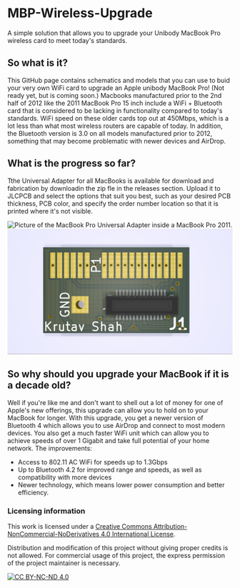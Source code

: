 # MBP-Wireless-Upgrade

A simple solution that allows you to upgrade your Unibody MacBook Pro wireless card to meet today's standards.

## So what is it?
This GitHub page contains schematics and models that you can use to buid your very own WiFi card to upgrade an Apple unibody MacBook Pro! (Not ready yet, but is coming soon.)
Macbooks manufactured prior to the 2nd half of 2012 like the 2011 MacBook Pro 15 inch include a WiFi + Bluetooth card that is considered to be lacking in functionality compared to today's standards. WiFi speed on these older cards top out at 450Mbps, which is a lot less than what most wireless routers are capable of today. In addition, the Bluetooth version is 3.0 on all models manufactured prior to 2012, something that may become problematic with newer devices and AirDrop.

## What is the progress so far?
Tthe Universal Adapter for all MacBooks is available for download and fabrication by downloadin the zip fle in the releases section. Upload it to JLCPCB and select the options that suit you best, such as your desired PCB thickness, PCB color, and specify the order number location so that it is printed where it's not visible. 

![Picture of the MacBook Pro Universal Adapter inside a MacBook Pro 2011.](https://github.com/KrutavShah/MBP-Wireless-Upgrade/blob/master/Images/InstalledMBPUniversalAdpater.JPG "Picture of the MacBook Pro Universal Adapter inside a MacBook Pro 2011.")
![Picture of the MacBook Pro Universal Adapter.](/Images/MBPUniversalAdapter.png "Picture of the MacBook Pro Universal Adapter.")

## So why should you upgrade your MacBook if it is a decade old?
Well if you're like me and don't want to shell out a lot of money for one of Apple's new offerings, this upgrade can allow you to hold on to your MacBook for longer. With this upgrade, you get a newer version of Bluetooth 4 which allows you to use AirDrop and connect to most modern devices. You also get a much faster WiFi unit which can allow you to achieve speeds of over 1 Gigabit and take full potential of your home network.
The improvements:
- Access to 802.11 AC WiFi for speeds up to 1.3Gbps
- Up to Bluetooth 4.2 for improved range and speeds, as well as compatibility with more devices
- Newer technology, which means lower power consumption and better efficiency.
  
### Licensing information
This work is licensed under a
[Creative Commons Attribution-NonCommercial-NoDerivatives 4.0 International License][cc-by-nc-nd].

Distribution and modification of this project without giving proper credits is not allowed. For commercial usage of this project, the express permission of the project maintainer is necessary.

[![CC BY-NC-ND 4.0][cc-by-nc-nd-image]][cc-by-nc-nd]

[cc-by-nc-nd]: http://creativecommons.org/licenses/by-nc-nd/4.0/
[cc-by-nc-nd-image]: https://licensebuttons.net/l/by-nc-nd/4.0/88x31.png
